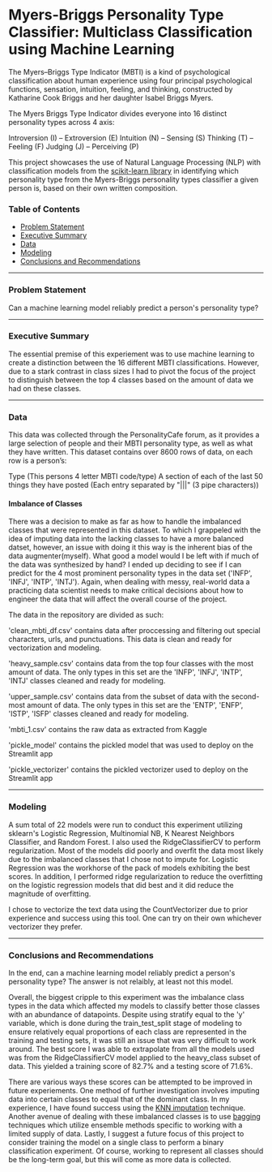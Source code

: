 # Myers-Briggs Personality Type Classifier: Multiclass Classification using Machine Learning


The Myers–Briggs Type Indicator (MBTI) is a kind of psychological classification about human experience using four principal psychological functions, sensation, intuition, feeling, and thinking, constructed by Katharine Cook Briggs and her daughter Isabel Briggs Myers.

The Myers Briggs Type Indicator divides everyone into 16 distinct personality types across 4 axis:

Introversion (I) – Extroversion (E)
Intuition (N) – Sensing (S)
Thinking (T) – Feeling (F)
Judging (J) – Perceiving (P)

This project showcases the use of Natural Language Processing (NLP) with classification models from the [scikit-learn library](https://scikit-learn.org/stable/index.html) in identifying which personality type from the Myers-Briggs personality types classifier a given person is, based on their own written composition.

### Table of Contents

* [Problem Statement](#user-content-problem-statement)
* [Executive Summary](#user-content-executive-summary)
* [Data](#user-content-Data)
* [Modeling](#user-content-Modeling)
* [Conclusions and Recommendations](#user-content-conclusions-and-recommendations)

---

### Problem Statement

Can a machine learning model reliably predict a person's personality type?

---

### Executive Summary

The essential premise of this experiement was to use machine learning to create a distinction between the 16 different MBTI classifications. However, due to a stark contrast in class sizes I had to pivot the focus of the project to distinguish between the top 4 classes based on the amount of data we had on these classes. 

---

### Data

This data was collected through the PersonalityCafe forum, as it provides a large selection of people and their MBTI personality type, as well as what they have written. This dataset contains over 8600 rows of data, on each row is a person’s:

Type (This persons 4 letter MBTI code/type)
A section of each of the last 50 things they have posted (Each entry separated by "|||" (3 pipe characters))

#### Imbalance of Classes

There was a decision to make as far as how to handle the imbalanced classes that were represented in this dataset. To which I grappeled with the idea of imputing data into the lacking classes to have a more balanced datset, however, an issue with doing it this way is the inherent bias of the data augmenter(myself). What good a model would I be left with if much of the data was synthesized by hand? I ended up deciding to see if I can predict for the 4 most prominent personality types in the data set ('INFP', 'INFJ', 'INTP', 'INTJ'). Again, when dealing with messy, real-world data a practicing data scientist needs to make critical decisions about how to engineer the data that will affect the overall course of the project.  

The data in the repository are divided as such:

'clean_mbti_df.csv' contains data after proccessing and filtering out special characters, urls, and punctuations. This data is clean and ready for vectorization and modeling.

'heavy_sample.csv' contains data from the top four classes with the most amount of data. The only types in this set are the 'INFP', 'INFJ', 'INTP', 'INTJ' classes cleaned and ready for modeling.

'upper_sample.csv' contains data from the subset of data with the second-most amount of data. The only types in this set are the 'ENTP', 'ENFP', 'ISTP', 'ISFP' classes cleaned and ready for modeling.

'mbti_1.csv' contains the raw data as extracted from Kaggle

'pickle_model' contains the pickled model that was used to deploy on the Streamlit app

'pickle_vectorizer' contains the pickled vectorizer used to deploy on the Streamlit app

---

### Modeling

A sum total of 22 models were run to conduct this experiment utilizing sklearn's Logistic Regression, Multinomial NB, K Nearest Neighbors Classifier, and Random Forest. I also used the RidgeClassifierCV to perform regularization. Most of the models did poorly and overfit the data most likely due to the imbalanced classes that I chose not to impute for. Logistic Regression was the workhorse of the pack of models exhibiting the best scores. In addition, I performed ridge regularization to reduce the overfitting on the logistic regression models that did best and it did reduce the magnitude of overfitting.

I chose to vectorize the text data using the CountVectorizer due to prior experience and success using this tool. One can try on their own whichever vectorizer they prefer.

---

### Conclusions and Recommendations

In the end, can a machine learning model reliably predict a person's personality type? The answer is not relaibly, at least not this model.  

Overall, the biggest cripple to this experiment was the imbalance class types in the data which affected my models to classify better those classes with an abundance of datapoints. Despite using stratify equal to the 'y' variable, which is done during the train_test_split stage of modeling to ensure relatively equal proportions of each class are represented in the training and testing sets, it was still an issue that was very difficult to work around. The best score I was able to extrapolate from all the models used was from the RidgeClassifierCV model applied to the heavy_class subset of data. This yielded a training score of 82.7% and a testing score of 71.6%. 

There are various ways these scores can be attempted to be improved in future experiements. One method of further investigation involves imputing data into certain classes to equal that of the dominant class. In my experience, I have found success using the [KNN imputation](https://scikit-learn.org/stable/modules/generated/sklearn.impute.KNNImputer.html) technique. Another avenue of dealing with these imbalanced classes is to use [bagging](https://scikit-learn.org/stable/modules/generated/sklearn.ensemble.BaggingClassifier.html) techniques which utilize ensemble methods specific to working with a limited supply of data. Lastly, I suggest a future focus of this project to consider training the model on a single class to perform a binary classification experiment. Of course, working to represent all classes should be the long-term goal, but this will come as more data is collected.


